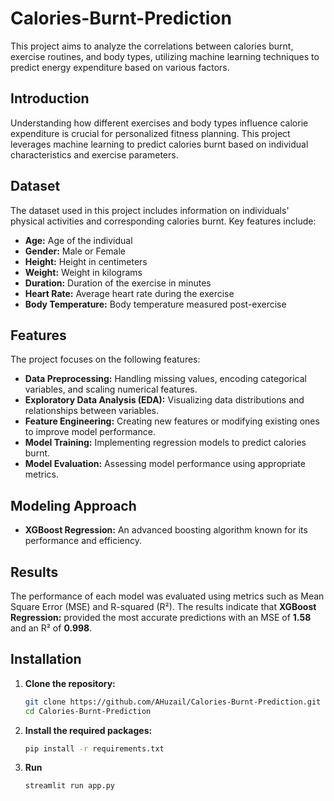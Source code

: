 # Calories-Burnt-Prediction
This project aims to analyze the correlations between calories burnt, exercise routines, and body types, utilizing machine learning techniques to predict energy expenditure based on various factors.

## Introduction

Understanding how different exercises and body types influence calorie expenditure is crucial for personalized fitness planning. This project leverages machine learning to predict calories burnt based on individual characteristics and exercise parameters.

## Dataset

The dataset used in this project includes information on individuals' physical activities and corresponding calories burnt. Key features include:

- **Age:** Age of the individual
- **Gender:** Male or Female
- **Height:** Height in centimeters
- **Weight:** Weight in kilograms
- **Duration:** Duration of the exercise in minutes
- **Heart Rate:** Average heart rate during the exercise
- **Body Temperature:** Body temperature measured post-exercise

## Features

The project focuses on the following features:

- **Data Preprocessing:** Handling missing values, encoding categorical variables, and scaling numerical features.
- **Exploratory Data Analysis (EDA):** Visualizing data distributions and relationships between variables.
- **Feature Engineering:** Creating new features or modifying existing ones to improve model performance.
- **Model Training:** Implementing regression models to predict calories burnt.
- **Model Evaluation:** Assessing model performance using appropriate metrics.

## Modeling Approach

- **XGBoost Regression:** An advanced boosting algorithm known for its performance and efficiency.

## Results

The performance of each model was evaluated using metrics such as Mean Square Error (MSE) and R-squared (R²). The results indicate that **XGBoost Regression:** provided the most accurate predictions with an MSE of **1.58** and an R² of **0.998**.

## Installation

1. **Clone the repository:**
   ```bash
   git clone https://github.com/AHuzail/Calories-Burnt-Prediction.git
   cd Calories-Burnt-Prediction
2. **Install the required packages:**
     ```bash
     pip install -r requirements.txt
3. **Run**
   ```bash
   streamlit run app.py
